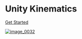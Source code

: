 # Unity Kinematics

[Get Started](wiki/GetStarted.md)

[![image_0032](https://user-images.githubusercontent.com/37004963/72855875-d02e0480-3c6d-11ea-977b-58afc8d27d12.png)](wiki/GetStarted.md)
